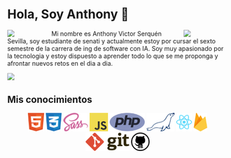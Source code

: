 # Hola, Soy Anthony 👋


<img align='left' src='https://c.tenor.com/KDa_fSsIkgAAAAAi/konoshuba-aqua.gif' width='20%'>
<img align='right' src='https://acegif.com/wp-content/uploads/2020/b72nv6/evrbddancen0w-59.gif' width='20%'>

<div>
 <!-- **AvisSHACk/avisshack** -->
 <p>Mi nombre es Anthony Victor Serquén Sevilla, soy estudiante de senati y actualmente estoy por cursar el sexto semestre de la carrera de ing de software con IA. Soy muy apasionado por la tecnologia y estoy dispuesto a aprender todo lo que se me proponga y afrontar nuevos retos en el dia a dia.
 </p>
 
 ![](https://komarev.com/ghpvc/?username=avisshack&style=flat)

 <!-- Here are some ideas to get you started:

 - 🔭 I’m currently working on ...
 - 🌱 I’m currently learning ...
 - 👯 I’m looking to collaborate on ...
 - 🤔 I’m looking for help with ...
 - 💬 Ask me about ...
 - 📫 How to reach me: ...
 - 😄 Pronouns: ...
 - ⚡ Fun fact: ...

  -->
  
  <h2>Mis conocimientos</h2>
 <p align="center">
 <img src='https://raw.githubusercontent.com/AvisSHACk/avisshack/main/html-1.svg' height='42px'/>
 <img src='https://raw.githubusercontent.com/AvisSHACk/avisshack/main/css-3.svg' height='42px'/>
 <img src='https://raw.githubusercontent.com/AvisSHACk/avisshack/main/sass-1.svg' height='42px'/>
 <img src='https://raw.githubusercontent.com/AvisSHACk/avisshack/main/logo-javascript.svg' height='42px'/>
 <img src='https://raw.githubusercontent.com/AvisSHACk/avisshack/main/php-1.svg' height='42px'/>
 <img src='https://raw.githubusercontent.com/AvisSHACk/avisshack/main/mariadb.svg' height='42px'/>
 <img src='https://raw.githubusercontent.com/AvisSHACk/avisshack/main/react-2.svg' height='42px'/>
 <img src='https://raw.githubusercontent.com/AvisSHACk/avisshack/main/firebase-1.svg' height='42px'/>
 <img src='https://raw.githubusercontent.com/AvisSHACk/avisshack/main/git.svg' height='42px'/>
 <img src='https://raw.githubusercontent.com/AvisSHACk/avisshack/main/github-icon.svg' height='42px'/>
  </p>
</div>
